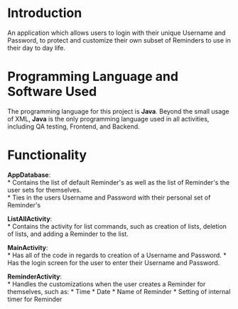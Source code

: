 # Introduction
An application which allows users to login with their unique Username and Password, to protect and customize their own subset of Reminders to use in their day to day life.

# Programming Language and Software Used
The programming language for this project is **Java**. Beyond the small usage of XML, **Java** is the only programming language used in all activities, including QA testing, Frontend, and Backend.

# Functionality
  **AppDatabase**: <br /> * Contains the list of default Reminder's as well as the list of Reminder's the user sets for themselves.\
                    * Ties in the users Username and Password with their personal set of Reminder's
    
  **ListAllActivity**: <br /> * Contains the activity for list commands, such as creation of lists, deletion of lists, and adding a Reminder to the list.
    
  **MainActivity**:<br /> * Has all of the code in regards to creation of a Username and Password.
      * Has the login screen for the user to enter their Username and Password.
  
  **ReminderActivity**: <br /> * Handles the customizations when the user creates a Reminder for themselves, such as:
      * Time
      * Date
      * Name of Reminder
      * Setting of internal timer for Reminder
    
